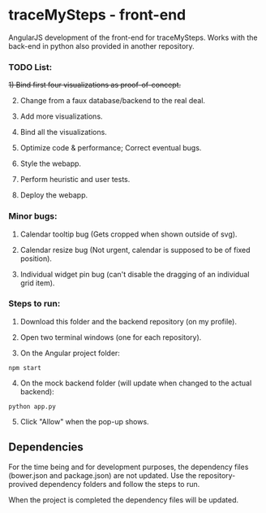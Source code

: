 # traceMySteps - front-end

AngularJS development of the front-end for traceMySteps. Works with the back-end in python also provided in another repository.

### TODO List: 

<s>1) Bind first four visualizations as proof-of-concept.</s>

2) Change from a faux database/backend to the real deal.

3) Add more visualizations.

4) Bind all the visualizations.

5) Optimize code & performance; Correct eventual bugs.

6) Style the webapp.

7) Perform heuristic and user tests.

8) Deploy the webapp.

### Minor bugs: 

1) Calendar tooltip bug (Gets cropped when shown outside of svg).

2) Calendar resize bug (Not urgent, calendar is supposed to be of fixed position).

3) Individual widget pin bug (can't disable the dragging of an individual grid item).

### Steps to run:

1) Download this folder and the backend repository (on my profile).
2) Open two terminal windows (one for each repository).

3) On the Angular project folder:
```
npm start
```

4) On the mock backend folder (will update when changed to the actual backend):
```
python app.py
```
5) Click "Allow" when the pop-up shows.

## Dependencies

For the time being and for development purposes, the dependency files (bower.json and package.json) are not updated. Use the repository-provived dependency folders and follow the steps to run.

When the project is completed the dependency files will be updated.
